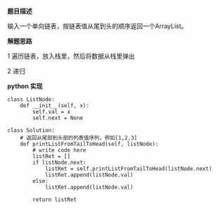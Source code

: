**题目描述**

输入一个单向链表，按链表值从尾到头的顺序返回一个ArrayList。

**解题思路**

1 遍历链表，放入栈里，然后将数据从栈里弹出

2 递归

**python 实现**

```
class ListNode:
    def __init__(self, x):
        self.val = x
        self.next = None

class Solution:
    # 返回从尾部到头部的列表值序列，例如[1,2,3]
    def printListFromTailToHead(self, listNode):
        # write code here
        listRet = []
        if listNode.next:
            listRet = self.printListFromTailToHead(listNode.next)
            listRet.append(listNode.val)
        else:
            listRet.append(listNode.val)
        
        return listRet
```